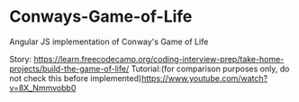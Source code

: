 # Conways-Game-of-Life
Angular JS implementation of Conway's Game of Life

Story: https://learn.freecodecamp.org/coding-interview-prep/take-home-projects/build-the-game-of-life/
Tutorial:(for comparison purposes only, do not check this before implemented)https://www.youtube.com/watch?v=8X_Nmmvobb0
